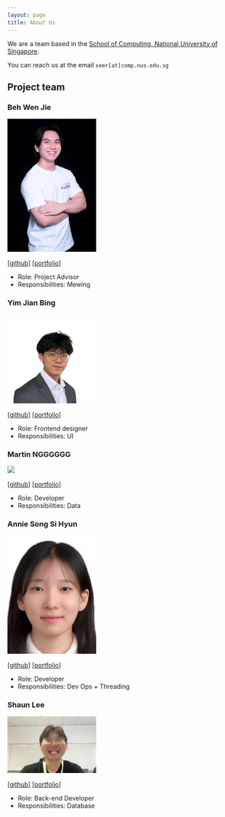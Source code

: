 ```yaml
---
layout: page
title: About Us
---
```


We are a team based in the [School of Computing, National University of Singapore](https://www.comp.nus.edu.sg).

You can reach us at the email `seer[at]comp.nus.edu.sg`

## Project team

### Beh Wen Jie

<img src="images/wenjebs.png" width="200px">

[[github](https://github.com/wenjebs)]
[[portfolio](team/johndoe.md)]

* Role: Project Advisor
* Responsibilities: Mewing

### Yim Jian Bing

<img src="images/yimjianbing.png" width="200px">

[[github](http://github.com/yimjianbing)]
[[portfolio](team/johndoe.md)]

* Role: Frontend designer
* Responsibilities: UI

### Martin NGGGGGG

<img src="images/johndoe.png" width="200px">

[[github](http://github.com/johndoe)] [[portfolio](team/johndoe.md)]

* Role: Developer
* Responsibilities: Data

### Annie Song Si Hyun

<img src="images/hyxnnii.png" width="200px">

[[github](http://github.com/hyxnnii)]
[[portfolio](team/hyxnnii.md)]

* Role: Developer
* Responsibilities: Dev Ops + Threading

### Shaun Lee

<img src="images/hoodini231.png" width="200px">

[[github](http://github.com/hoodini231)]
[[portfolio](team/johndoe.md)]

* Role: Back-end Developer
* Responsibilities: Database
